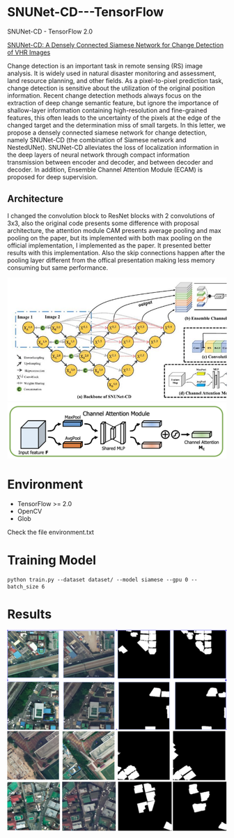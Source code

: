 # SNUNet-CD---TensorFlow
SNUNet-CD - TensorFlow 2.0


[SNUNet-CD: A Densely Connected Siamese Network for Change Detection of VHR Images](https://ieeexplore.ieee.org/document/9355573)


Change detection is an important task in remote sensing (RS) image analysis. It is widely used in natural disaster monitoring and assessment, land resource planning, and other fields. As a pixel-to-pixel prediction task, change detection is sensitive about the utilization of the original position information. Recent change detection methods always focus on the extraction of deep change semantic feature, but ignore the importance of shallow-layer information containing high-resolution and fine-grained features, this often leads to the uncertainty of the pixels at the edge of the changed target and the determination miss of small targets. In this letter, we propose a densely connected siamese network for change detection, namely SNUNet-CD (the combination of Siamese network and NestedUNet). SNUNet-CD alleviates the loss of localization information in the deep layers of neural network through compact information transmission between encoder and decoder, and between decoder and decoder. In addition, Ensemble Channel Attention Module (ECAM) is proposed for deep supervision.

## Architecture

I changed the convolution block to ResNet blocks with 2 convolutions of 3x3, also the original code presents some difference with proposal architecture, the attention module CAM presents average pooling and max pooling on the paper, but its implemented with both max pooling on the official implementation, I implemented as the paper. It presented better results with this implementation. Also the skip connections happen after the pooling layer different from the offical presentation making less memory consuming but same performance.

![results2](Images/image2.jpg)
![results3](Images/image3.png)


# Environment

* TensorFlow >= 2.0
* OpenCV
* Glob

Check the file environment.txt


# Training Model
```
python train.py --dataset dataset/ --model siamese --gpu 0 --batch_size 6

```

# Results

![results0](Images/image0.png)
![results1](Images/image1.png)
